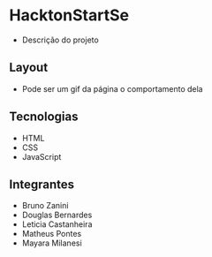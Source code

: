 # HacktonStartSe
- Descrição do projeto

## Layout
- Pode ser um gif da página o comportamento dela

## Tecnologias 
- HTML
- CSS
- JavaScript

## Integrantes
- Bruno Zanini
- Douglas Bernardes
- Leticia Castanheira
- Matheus Pontes
- Mayara Milanesi
